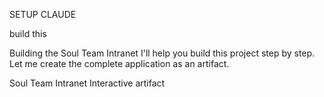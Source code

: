 SETUP CLAUDE

build this

Building the Soul Team Intranet
I'll help you build this project step by step. Let me create the complete application as an artifact.

Soul Team Intranet
Interactive artifact 
